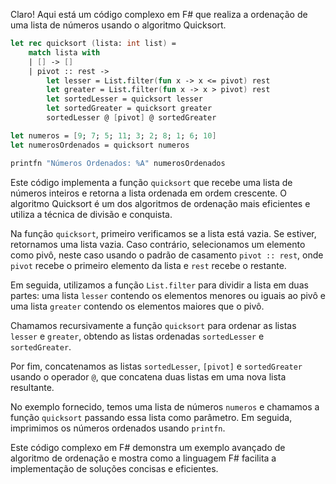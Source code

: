Claro! Aqui está um código complexo em F# que realiza a ordenação de uma lista de números usando o algoritmo Quicksort.

```fsharp
let rec quicksort (lista: int list) =
    match lista with
    | [] -> []
    | pivot :: rest ->
        let lesser = List.filter(fun x -> x <= pivot) rest
        let greater = List.filter(fun x -> x > pivot) rest
        let sortedLesser = quicksort lesser
        let sortedGreater = quicksort greater
        sortedLesser @ [pivot] @ sortedGreater

let numeros = [9; 7; 5; 11; 3; 2; 8; 1; 6; 10]
let numerosOrdenados = quicksort numeros

printfn "Números Ordenados: %A" numerosOrdenados
```

Este código implementa a função `quicksort` que recebe uma lista de números inteiros e retorna a lista ordenada em ordem crescente. O algoritmo Quicksort é um dos algoritmos de ordenação mais eficientes e utiliza a técnica de divisão e conquista.

Na função `quicksort`, primeiro verificamos se a lista está vazia. Se estiver, retornamos uma lista vazia. Caso contrário, selecionamos um elemento como pivô, neste caso usando o padrão de casamento `pivot :: rest`, onde `pivot` recebe o primeiro elemento da lista e `rest` recebe o restante.

Em seguida, utilizamos a função `List.filter` para dividir a lista em duas partes: uma lista `lesser` contendo os elementos menores ou iguais ao pivô e uma lista `greater` contendo os elementos maiores que o pivô.

Chamamos recursivamente a função `quicksort` para ordenar as listas `lesser` e `greater`, obtendo as listas ordenadas `sortedLesser` e `sortedGreater`.

Por fim, concatenamos as listas `sortedLesser`, `[pivot]` e `sortedGreater` usando o operador `@`, que concatena duas listas em uma nova lista resultante.

No exemplo fornecido, temos uma lista de números `numeros` e chamamos a função `quicksort` passando essa lista como parâmetro. Em seguida, imprimimos os números ordenados usando `printfn`.

Este código complexo em F# demonstra um exemplo avançado de algoritmo de ordenação e mostra como a linguagem F# facilita a implementação de soluções concisas e eficientes.